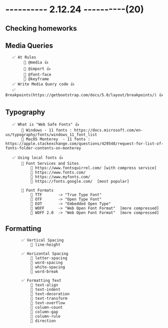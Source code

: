 # ---------- 2.12.24 ----------(20)

## Checking homeworks

## Media Queries

       ✅ At Rules
            🔷 @media 👍
            🔷 @import 👍
            🔷 @font-face
            🔷 @keyframe
       ✅ Write Media Query code 👍
       ✅ Breakpoints(https://getbootstrap.com/docs/5.0/layout/breakpoints/) 👍

## Typography

       ✅ What is "Web Safe Fonts" 👍
           🔷 Windows - 11 fonts : https://docs.microsoft.com/en-us/typography/fonts/windows_11_font_list
           🔷 MacOS Monterey  - 11 fonts : https://apple.stackexchange.com/questions/429548/request-for-list-of-fonts-folder-contents-on-monterey

       ✅ Using local fonts 👍
           🔷 Font Services and Sites
               🎁 https://www.fontsquirrel.com/ [with compress service]
               🎁 https://www.fonts.com/
               🎁 https://www.myfonts.com/
               🎁 https://fonts.google.com/  [most popular]

           🔷 Font Formats
               🎁 TTF       -> "True Type Font"
               🎁 OTF       -> "Open Type Font"
               🎁 EOT       -> "Embedded Open Type"
               🎁 WOFF      -> "Web Open Font Format"  [more compressed]
               🎁 WOFF 2.0  -> "Web Open Font Format"  [more compressed]

## Formatting

           ✅ Vertical Spacing
               🎁 line-height

           ✅ Horizontal Spacing
               🎁 letter-spacing
               🎁 word-spacing
               🎁 white-spacing
               🎁 word-break

           ✅ Formatting Text
               🎁 text-align
               🎁 text-indent
               🎁 text-decoration
               🎁 text-transform
               🎁 text-overflow
               🎁 column-count
               🎁 column-gap
               🎁 column-rule
               🎁 direction

